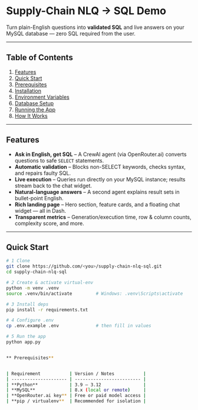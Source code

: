 # Supply-Chain NLQ → SQL Demo

Turn plain-English questions into **validated SQL** and live answers on your MySQL database — zero SQL required from the user.

---

## Table of Contents
1. [Features](#features)  
2. [Quick Start](#quick-start)  
3. [Prerequisites](#prerequisites)  
4. [Installation](#installation)  
5. [Environment Variables](#environment-variables)  
6. [Database Setup](#database-setup)  
7. [Running the App](#running-the-app)  
8. [How It Works](#how-it-works)  
  

---

## Features
- **Ask in English, get SQL** – A CrewAI agent (via OpenRouter.ai) converts questions to safe `SELECT` statements.  
- **Automatic validation** – Blocks non-SELECT keywords, checks syntax, and repairs faulty SQL.  
- **Live execution** – Queries run directly on your MySQL instance; results stream back to the chat widget.  
- **Natural-language answers** – A second agent explains result sets in bullet-point English.  
- **Rich landing page** – Hero section, feature cards, and a floating chat widget — all in Dash.  
- **Transparent metrics** – Generation/execution time, row & column counts, complexity score, and more.  

---

## Quick Start
```bash
# 1 Clone
git clone https://github.com/<you>/supply-chain-nlq-sql.git
cd supply-chain-nlq-sql

# 2 Create & activate virtual-env
python -m venv .venv
source .venv/bin/activate         # Windows: .venv\Scripts\activate

# 3 Install deps
pip install -r requirements.txt

# 4 Configure .env
cp .env.example .env              # then fill in values

# 5 Run the app
python app.py


** Prerequisites** 


| Requirement           | Version / Notes           |
| --------------------- | ------------------------- |
| **Python**            | 3.9 – 3.12                |
| **MySQL**             | 8.x (local or remote)     |
| **OpenRouter.ai key** | Free or paid model access |
| **pip / virtualenv**  | Recommended for isolation |
